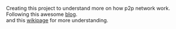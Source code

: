 Creating this project to understand more on how p2p network work.<br/>
Following this awesome [blog](https://blog.jse.li/posts/torrent/).<br/>
and this [wikipage](https://wiki.theory.org/BitTorrentSpecification#Handshake) for more understanding.